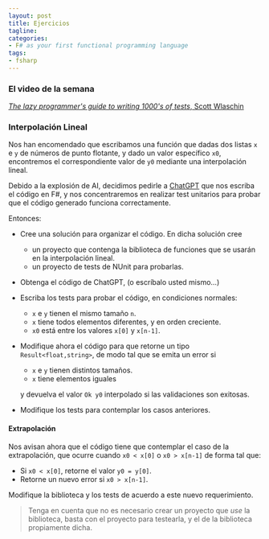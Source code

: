 ```yaml
---
layout: post
title: Ejercicios
tagline: 
categories: 
- F# as your first functional programming language
tags:
- fsharp
---
```


### El video de la semana

[_The lazy programmer's guide to writing 1000's of tests_, Scott Wlaschin](https://www.youtube.com/watch?v=IYzDFHx6QPY&ab_channel=NDCConferences)


### Interpolación Lineal

Nos han encomendado que escribamos una función que dadas dos listas `x` e `y` de números de punto flotante,
y dado un valor específico `x0`, encontremos el correspondiente valor de `y0` mediante una interpolación lineal.

Debido a la explosión de AI, decidimos pedirle a [ChatGPT](https://openai.com/blog/chatgpt) que nos escriba el código
en F#, y nos concentraremos en realizar test unitarios para probar que el código generado funciona correctamente.

Entonces:

- Cree una solución para organizar el código. En dicha solución cree
  
  - un proyecto que contenga la biblioteca de funciones que se usarán en la interpolación lineal.
  - un proyecto de tests de NUnit para probarlas. 

- Obtenga el código de ChatGPT, (o escríbalo usted mismo...)
  
- Escriba los tests para probar el código, en condiciones normales: 
  
  - `x` e `y` tienen el mismo tamaño `n`. 
  - `x` tiene todos elementos diferentes, y en orden creciente.
  - `x0` está entre los valores `x[0]` y `x[n-1]`.

- Modifique ahora el código para que retorne un tipo `Result<float,string>`, de modo tal que se emita un error si 

  - `x` e `y` tienen distintos tamaños.
  - `x` tiene elementos iguales
  
  y devuelva el valor `Ok y0` interpolado si las validaciones son exitosas.

- Modifique los tests para contemplar los casos anteriores.


#### Extrapolación

Nos avisan ahora que el código tiene que contemplar el caso de la extrapolación,
que ocurre cuando `x0 < x[0]` o `x0 > x[n-1]` de forma tal que:

- Si `x0 < x[0]`, retorne el valor `y0 = y[0]`.
- Retorne un nuevo error si `x0 > x[n-1]`.

Modifique la biblioteca y los tests de acuerdo a este nuevo requerimiento.

> Tenga en cuenta que no es necesario crear un proyecto que _use_ la biblioteca,
> basta con el proyecto para testearla, y el de la biblioteca propiamente dicha.

